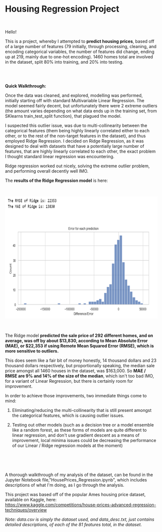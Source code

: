 # Housing Regression Project

<br>

Hello! 

This is a project, whereby I attempted to **predict housing prices**, based off of a large number of features (79 initially, through processing, cleaning, and encoding categorical variables, the number of features did change, ending up at 219, mainly due to one-hot encoding). 1460 homes total are involved in the dataset, split 80% into training, and 20% into testing.

<br>
<br>

**Quick Walkthrough:**

Once the data was cleaned, and explored, modelling was performed, initially starting off with standard Multivariable Linear Regression. The model seemed fairly decent, but unfortunately there were 2 extreme outliers (the amount varies depending on what data ends up in the training set, from SKlearns train_test_split function), that plagued the model. 

I suspected this outlier issue, was due to multi-collinearity between the categorical features (them being highly linearly correlated either to each other, or to the rest of the non-target features in the dataset), and thus employed Ridge Regression. I decided on Ridge Regression, as it was designed to deal with datasets that have a potentially large number of features, that are highly linearly correlated to each other, the exact problem I thought standard linear regression was encountering.

Ridge regression worked out nicely, solving the extreme outlier problem, and performing overall decently well IMO.

The **results of the Ridge Regression model** is here:

<br>

[<img alt="Ridge Regression Performance" width="700" height=400 src="./images/RidgeResults.PNG" />]()

<br>

The Ridge model **predicted the sale price of 292 different homes, and on average, was off by about $13,830, according to Mean Absolute Error (MAE), or $22,353 if using Remote Mean Squared Error (RMSE), which is more sensitive to outliers.**

This does seem like a fair bit of money honestly, 14 thousand dollars and 23 thousand dollars respectively, but proportionally speaking, the median sale price amongst all 1460 houses in the dataset, was $163,000. So **MAE / RMSE are 9% and 14% of the size of the median**, which isn't too bad IMO, for a variant of Linear Regression, but there is certainly room for improvement. 

In order to achieve those improvements, two immediate things come to mind:

1. Eliminating/reducing the multi-collinearity that is still present amongst the categorical features, which is causing outlier issues.

3. Testing out other models (such as a decision tree or a model ensemble like a random forest, as these forms of models are quite different to linear regression, and don't use gradient descent as a means of improvement, local minima issues could be decreasing the performance of our Linear / Ridge regression models at the moment)

<br>
<br>
<br>

A thorough walkthrough of my analysis of the dataset, can be found in the Jupyter Notebook file,"HousePrices_Regression.ipynb", which includes descriptions of what I'm doing, as I go through the analysis.

This project was based off of the popular Ames housing price dataset, available on Kaggle, here:  
https://www.kaggle.com/competitions/house-prices-advanced-regression-techniques/overview

*Note: data.csv is simply the dataset used, and data_desc.txt, just contains detailed descriptions, of each of the 81 features total, in the dataset.*




